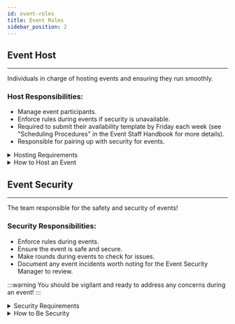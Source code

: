 ```yaml
---
id: event-roles
title: Event Roles
sidebar_position: 2
---
```



## Event Host
---
Individuals in charge of hosting events and ensuring they run smoothly.

### Host Responsibilities:

- Manage event participants.
- Enforce rules during events if security is unavailable.
- Required to submit their availability template by Friday each week (see "Scheduling Procedures" in the Event Staff Handbook for more details).
- Responsible for pairing up with security for events.



<details>
  <summary>Hosting Requirements</summary>

- **Active Hosting**: You are expected to host events regularly. While there is no strict monthly minimum, avoid going without hosting for 6 months.

- **Scheduling Participation**: Submit your hosting availability on time each week. Late submissions may result in not receiving hosting slots.

- **Professional Conduct**: Always act professionally, courteously, and respectfully toward staff and members.

- **Conflict Resolution**: Avoid drama. If conflicts arise affecting the team, **HR** may intervene to help resolve issues.

</details>


<details>
<summary>How to Host an Event</summary>

Hosting an event involves several key steps:
### **Scheduling:** Ensure you are scheduled to host the event.

### **Publish the Event:** Click the megaphone icon to publish your event.

### **Event Announcement:**

   - Make a post in **#events**, aiming for a minimum of **2-6 hours** prior to the start of the event.
   - If your announcement overlaps with another ongoing event, post it **1 hour after doors open** for that event.

### **Reminder Ping**: Send a 1-hour reminder in **#events**.

### **Event Pings During the Event:**

   - **10-15 minutes before start**: Ping **Patreon** members. If all signed-up patrons have joined, you can open the doors to regular members.
   - **On Time**: Send the general invite request notice.

### **Host the Event:**

   :::tip
   Follow specific guidelines based on the event type (see [Event Types](classic-event-types.md)).
   :::

### **Post-Event:**

   - Report any incidents in **#events-incidents**.
   - Announce when the event ends and if the world capacity is full.
   - Send additional pings when new spots become available.
   - Allow **Purple** or **Golden** Icon Patreon members to join even if soft capacity is reached (unless it's a game event with limited slots or the hard cap is reached).

:::warning
Be punctual with pings and event start times. We understand technical issues can occur, but aim to get on early to handle any unforeseen problems.
:::
</details>


## Event Security
---

The team responsible for the safety and security of events!

### Security Responsibilities:

- Enforce rules during events.
- Ensure the event is safe and secure.
- Make rounds during events to check for issues.
- Document any event incidents worth noting for the Event Security Manager to review.

:::warning
You should be vigilant and ready to address any concerns during an event!
:::




<details>
<summary>Security Requirements</summary>


- **Active Security**: You are expected to be Security events regularly.*

- **Professional Conduct**: Always act professionally, courteously, and respectfully toward staff and members, you don't have to put on a fake face just be friendly!

- **Conflict Resolution**: Try to avoid escalating drama! If you're in a conflict and need further help you can call on **HR** to help you!

:::warning
  *If you become too inactive, the Event Committee will reach out to see if you need a break or if you wish to leave the team. While there is no strict monthly minimum, please try to avoid going without hosting for 6 months without contacting!
  :::
</details>


<details>
<summary>How to Be Security</summary>

Volunteering at an event involves several key steps:

### **Signing Up for the event:**
   - You'll be volunteering to help the `Host` for the event's duration, you'll sign up with `Security` or `(Security)` added to their message explained in the next bullet.\
`i.e. lolmaxz(Security)`

### **Introducing yourself to new members**  
   - You wil often meet new people, so it's important that you introduce yourself to help event goers find a *safe* space.

### **Announce Your Role:**  
   - When an event is announced, add `(security)` next to your signup name in the `#Events-Threads` channel.  
   - If you are shadowing another security, add `(Shadow)` next to your name to indicate you're there for training.\
`i.e. lolmaxz(shadow)`

### **Keep the party goin!**  
   - You'll assist the `Host` in ensuring the event runs smoothly and remains a positive experience.  
   - Provide support to other security team members when needed.
:::danger Vigilance!
   **Always** prioritize an the reporting event goers safety, you're the most important person to any attendee with a problem and we want to show the love!
:::

### **Incident Management:**  
   - If an incident occurs, follow the guidelines outlined in the **"Incident Management Guidelines"** section.
</details>